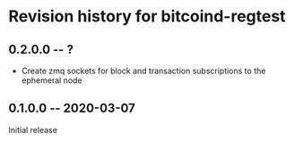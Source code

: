 # Revision history for bitcoind-regtest

## 0.2.0.0 -- ?

* Create zmq sockets for block and transaction subscriptions to the ephemeral node

## 0.1.0.0 -- 2020-03-07

Initial release
